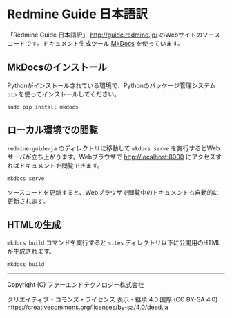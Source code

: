 Redmine Guide 日本語訳
======================

「Redmine Guide 日本語訳」  <http://guide.redmine.jp/> のWebサイトのソースコードです。ドキュメント生成ツール [MkDocs](http://www.mkdocs.org/) を使っています。

MkDocsのインストール
--------------------

Pythonがインストールされている環境で、Pythonのパッケージ管理システム `pip` を使ってインストールしてください。

```
sudo pip install mkdocs
```

ローカル環境での閲覧
--------------------

`redmine-guide-ja` のディレクトリに移動して `mkdocs serve` を実行するとWebサーバが立ち上がります。Webブラウザで <http://localhost:8000> にアクセスすればドキュメントを閲覧できます。

```
mkdocs serve
```

ソースコードを更新すると、Webブラウザで閲覧中のドキュメントも自動的に更新されます。

HTMLの生成
----------

`mkdocs build` コマンドを実行すると `sites` ディレクトリ以下に公開用のHTMLが生成されます。

```
mkdocs build
```

---

Copyright (C) ファーエンドテクノロジー株式会社

クリエイティブ・コモンズ・ライセンス 表示 - 継承 4.0 国際 (CC BY-SA 4.0) 
<https://creativecommons.org/licenses/by-sa/4.0/deed.ja>
